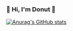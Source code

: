 ### 👋 Hi, I'm Donut 💬
[![Anurag's GitHub stats](https://github-readme-stats.vercel.app/api?username=Thiraphat-K&show_icons=true&theme=slateorange)](https://github.com/anuraghazra/github-readme-stats)

<!--
**Thiraphat-K/Thiraphat-K** is a ✨ _special_ ✨ repository because its `README.md` (this file) appears on your GitHub profile.

Here are some ideas to get you started:

- 🔭 I’m currently working on ...
- 🌱 I’m currently learning ...
- 👯 I’m looking to collaborate on ...
- 🤔 I’m looking for help with ...
- 💬 Ask me about ...
- 📫 How to reach me: ...
- 😄 Pronouns: ...
- ⚡ Fun fact: ...
-->
